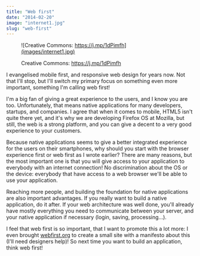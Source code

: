 ```yaml
---
title: "Web first"
date: "2014-02-20"
image: "internet1.jpg"
slug: "web-first"
---
```


<figure>

![Creative Commons: https://j.mp/1dPimfh](images/internet1.jpg)

<figcaption>

Creative Commons: https://j.mp/1dPimfh

</figcaption>

</figure>

I evangelised mobile first, and responsive web design for years now. Not that I'll stop, but I'll switch my primary focus on something even more important, something I'm calling web first!

I'm a big fan of giving a great experience to the users, and I know you are too. Unfortunately, that means native applications for many developers, startups, and companies. I agree that when it comes to mobile, HTML5 isn't quite there yet, and it's why we are developing Firefox OS at Mozilla, but still, the web is a strong platform, and you can give a decent to a very good experience to your customers.

Because native applications seems to give a better integrated experience for the users on their smartphones, why should you start with the browser experience first or web first as I wrote earlier? There are many reasons, but the most important one is that you will give access to your application to everybody with an internet connection! No discrimination about the OS or the device: everybody that have access to a web browser we'll be able to use your application.

Reaching more people, and building the foundation for native applications are also important advantages. If you really want to build a native application, do it after. If your web architecture was well done, you'll already have mostly everything you need to communicate between your server, and your native application if necessary (login, saving, processing...).

I feel that web first is so important, that I want to promote this a lot more: I even brought [webfirst.org](https://webfirst.org "Web First") to create a small site with a manifesto about this (I'll need designers help)! So next time you want to build an application, think web first!
